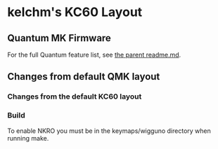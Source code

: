 kelchm's KC60 Layout
======================

## Quantum MK Firmware
For the full Quantum feature list, see [the parent readme.md](/readme.md).

## Changes from default QMK layout


### Changes from the default KC60 layout


### Build
To enable NKRO you must be in the keymaps/wigguno directory when running make.

